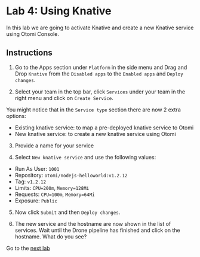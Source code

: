 # Lab 4: Using Knative

In this lab we are going to activate Knative and create a new Knative service using Otomi Console.

## Instructions

1. Go to the Apps section under `Platform` in the side menu and Drag and Drop `Knative` from the `Disabled apps` to the `Enabled apps` and `Deploy changes`.

2. Select your team in the top bar, click `Services` under your team in the right menu and click on `Create Service`.

You might notice that in the `Service type` section there are now 2 extra options:

- Existing knative service: to map a pre-deployed knative service to Otomi
- New knative service: to create a new knative service using Otomi

3. Provide a name for your service

4. Select `New knative service` and use the following values:

- Run As User: `1001`
- Repository: `otomi/nodejs-helloworld:v1.2.12`
- Tag: `v1.2.12`
- Limits: `CPU=200m`, `Memory=128Mi`
- Requests: `CPU=100m`, `Memory=64Mi`
- Exposure: `Public`

5. Now click `Submit` and then `Deploy changes`.

6. The new service and the hostname are now shown in the list of services. Wait until the Drone pipeline has finished and click on the hostname. What do you see?

Go to the [next lab](../05-microservice-architecture/README.md)

